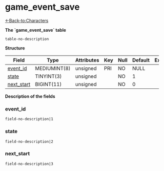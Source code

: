 # game\_event\_save

[<-Back-to:Characters](database-characters.md)

**The \`game\_event\_save\` table**

`table-no-description`

**Structure**

| Field           | Type         | Attributes | Key | Null | Default | Extra | Comment |
|-----------------|--------------|------------|-----|------|---------|-------|---------|
| [event_id][1]   | MEDIUMINT(8) | unsigned   | PRI | NO   | NULL    |       |         |
| [state][2]      | TINYINT(3)   | unsigned   |     | NO   | 1       |       |         |
| [next_start][3] | BIGINT(11)   | unsigned   |     | NO   | 0       |       |         |

[1]: #event_id
[2]: #state
[3]: #next_start

**Description of the fields**

### event\_id

`field-no-description|1`

### state

`field-no-description|2`

### next\_start

`field-no-description|3`
